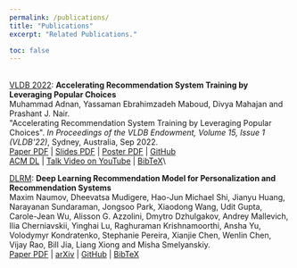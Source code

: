 ```yaml
---
permalink: /publications/
title: "Publications"
excerpt: "Related Publications."

toc: false
---
```

\
[VLDB 2022](https://dl.acm.org/toc/pvldb/2021/15/1): **Accelerating Recommendation System Training by Leveraging Popular Choices**\
Muhammad Adnan, Yassaman Ebrahimzadeh Maboud, Divya Mahajan and Prashant J. Nair.\
"Accelerating Recommendation System Training by Leveraging Popular Choices". *In Proceedings of the VLDB Endowment, Volume 15, Issue 1 (VLDB'22)*, Sydney, Australia, Sep 2022.\
[Paper PDF](http://www.vldb.org/pvldb/vol15/p127-mahajan.pdf)  |  [Slides PDF](https://drive.google.com/file/d/1Dpi-cCfFcB2LWQjopyBpuKmMvvsuzQM1/view?usp=sharing)  |  [Poster PDF](https://drive.google.com/file/d/138J9PEtXRb9AsCGLi2a72hInb3XKqMO-/view?usp=sharing)  |  [GitHub](https://github.com/STAR-Laboratory/Accelerating-RecSys-Training)\
[ACM DL](https://dl.acm.org/doi/10.14778/3485450.3485462)  |  [Talk Video on YouTube](https://www.youtube.com/watch?v=sIgfCsm8XSk&t=2s)  |  [BibTeX](/assets/bibtex/FAE.bib.txt)\


[DLRM](https://ai.facebook.com/blog/dlrm-an-advanced-open-source-deep-learning-recommendation-model/): **Deep Learning Recommendation Model for Personalization and Recommendation Systems**\
Maxim Naumov, Dheevatsa Mudigere, Hao-Jun Michael Shi, Jianyu Huang, Narayanan Sundaraman, Jongsoo Park, Xiaodong Wang, Udit Gupta, Carole-Jean Wu, Alisson G. Azzolini, Dmytro Dzhulgakov, Andrey Mallevich, Ilia Cherniavskii, Yinghai Lu, Raghuraman Krishnamoorthi, Ansha Yu, Volodymyr Kondratenko, Stephanie Pereira, Xianjie Chen, Wenlin Chen, Vijay Rao, Bill Jia, Liang Xiong and Misha Smelyanskiy.\
[Paper PDF](https://arxiv.org/pdf/1906.00091.pdf)  |  [arXiv](https://arxiv.org/abs/1906.00091)  |  [GitHub](https://github.com/facebookresearch/dlrm)  |  [BibTeX](/assets/bibtex/DLRM.bib.txt)

